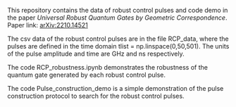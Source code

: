 This repository contains the data of robust control pulses and code demo in the paper 
*Universal Robust Quantum Gates by Geometric Correspondence*.
Paper link: [arXiv:2210.14521](https://arxiv.org/abs/2210.14521)

The csv data of the robust control pulses are in the file RCP_data, where the pulses are defined in the time domain tlist = np.linspace(0,50,501). 
The units of the pulse amplitude and time are GHz and ns respectively.

The code RCP_robustness.ipynb demonstrates the robustness of the quantum gate generated by each robust control pulse.

The code Pulse_construction_demo is a simple demonstration of the pulse construction protocol to search for the robust control pulses.


